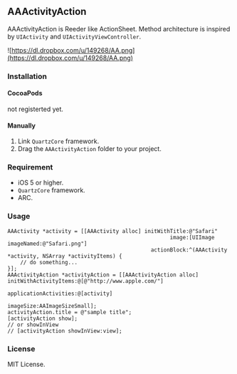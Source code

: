 ## AAActivityAction

AAActivityAction is Reeder like ActionSheet. Method architecture is inspired by `UIActivity` and `UIActivityViewController`.

![https://dl.dropbox.com/u/149268/AA.png](https://dl.dropbox.com/u/149268/AA.png)

### Installation

#### CocoaPods
not registerted yet.

#### Manually

1. Link `QuartzCore` framework.
1. Drag the `AAActivityAction` folder to your project.

### Requirement

* iOS 5 or higher.
* `QuartzCore` framework.
* ARC.

### Usage

````
AAActivity *activity = [[AAActivity alloc] initWithTitle:@"Safari"
                                                   image:[UIImage imageNamed:@"Safari.png"]
                                             actionBlock:^(AAActivity *activity, NSArray *activityItems) {
    // do something...
}];
AAActivityAction *activityAction = [[AAActivityAction alloc] initWithActivityItems:@[@"http://www.apple.com/"]
                                                             applicationActivities:@[activity]
                                                                         imageSize:AAImageSizeSmall];
activityAction.title = @"sample title";
[activityAction show];
// or showInView
// [activityAction showInView:view];
````

### License
MIT License.
